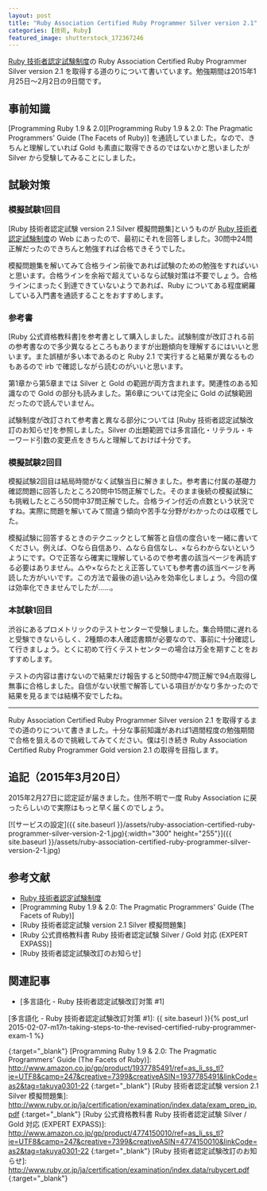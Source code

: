 ```yaml
---
layout: post
title: "Ruby Association Certified Ruby Programmer Silver version 2.1"
categories: [技術, Ruby]
featured_image: shutterstock_172367246
---
```

[Ruby 技術者認定試験制度]の Ruby Association Certified Ruby Programmer Silver version 2.1 を取得する道のりについて書いています。勉強期間は2015年1月25日〜2月2日の9日間です。

事前知識
--------

[Programming Ruby 1.9 & 2.0][Programming Ruby 1.9 & 2.0: The Pragmatic Programmers' Guide (The Facets of Ruby)] を通読していました。なので、きちんと理解していれば Gold も素直に取得できるのではないかと思いましたが Silver から受験してみることにしました。

試験対策
--------

### 模擬試験1回目

[Ruby 技術者認定試験 version 2.1 Silver 模擬問題集]というものが [Ruby 技術者認定試験制度]の Web にあったので、最初にそれを回答しました。30問中24問正解だったのできちんと勉強すれば合格できそうでした。

模擬問題集を解いてみて合格ライン前後であれば試験のための勉強をすればいいと思います。合格ラインを余裕で超えているなら試験対策は不要でしょう。合格ラインにまったく到達できていないようであれば、Ruby についてある程度網羅している入門書を通読することをおすすめします。

### 参考書

[Ruby 公式資格教科書]を参考書として購入しました。試験制度が改訂される前の参考書なので多少異なるところもありますが出題傾向を理解するにはいいと思います。また誤植が多い本であるのと Ruby 2.1 で実行すると結果が異なるものもあるので irb で確認しながら読むのがいいと思います。

第1章から第5章までは Silver と Gold の範囲が両方含まれます。関連性のある知識なので Gold の部分も読みました。第6章については完全に Gold の試験範囲だったので読んでいません。

試験制度が改訂されて参考書と異なる部分については [Ruby 技術者認定試験改訂のお知らせ]を参照しました。Silver の出題範囲では多言語化・リテラル・キーワード引数の変更点をきちんと理解しておけば十分です。

### 模擬試験2回目

模擬試験2回目は結局時間がなく試験当日に解きました。参考書に付属の基礎力確認問題に回答したところ20問中15問正解でした。そのまま後続の模擬試験にも挑戦したところ50問中37問正解でした。合格ライン付近の点数という状況ですね。実際に問題を解いてみて間違う傾向や苦手な分野がわかったのは収穫でした。

模擬試験に回答するときのテクニックとして解答と自信の度合いを一緒に書いてください。例えば、○なら自信あり、△なら自信なし、×ならわからないというようにです。○で正答なら確実に理解しているので参考書の該当ページを再読する必要はありません。△や×ならたとえ正答していても参考書の該当ページを再読した方がいいです。この方法で最後の追い込みを効率化しましょう。今回の僕は効率化できませんでしたが……。

### 本試験1回目

渋谷にあるプロメトリックのテストセンターで受験しました。集合時間に遅れると受験できないらしく、2種類の本人確認書類が必要なので、事前に十分確認して行きましょう。とくに初めて行くテストセンターの場合は万全を期すことをおすすめします。

テストの内容は書けないので結果だけ報告すると50問中47問正解で94点取得し無事に合格しました。自信がない状態で解答している項目がかなり多かったので結果を見るまでは結構不安でしたね。

--------------------------------------------------------------------------------

Ruby Association Certified Ruby Programmer Silver version 2.1 を取得するまでの道のりについて書きました。十分な事前知識があれば1週間程度の勉強期間で合格を狙えるので挑戦してみてください。僕は引き続き Ruby Association Certified Ruby Programmer Gold version 2.1 の取得を目指します。

追記（2015年3月20日）
---------------------

2015年2月27日に認定証が届きました。住所不明で一度 Ruby Association に戻ったらしいので実際はもっと早く届くのでしょう。

[![サービスの設定]({{ site.baseurl }}/assets/ruby-association-certified-ruby-programmer-silver-version-2-1.jpg){:width="300" height="255"}]({{ site.baseurl }}/assets/ruby-association-certified-ruby-programmer-silver-version-2-1.jpg)

参考文献
--------

* [Ruby 技術者認定試験制度]
* [Programming Ruby 1.9 & 2.0: The Pragmatic Programmers' Guide (The Facets of Ruby)]
* [Ruby 技術者認定試験 version 2.1 Silver 模擬問題集]
* [Ruby 公式資格教科書 Ruby 技術者認定試験 Silver / Gold 対応 (EXPERT EXPASS)]
* [Ruby 技術者認定試験改訂のお知らせ]

関連記事
--------

* [多言語化 - Ruby 技術者認定試験改訂対策 #1]

[多言語化 - Ruby 技術者認定試験改訂対策 #1]: {{ site.baseurl }}{% post_url 2015-02-07-m17n-taking-steps-to-the-revised-certified-ruby-programmer-exam-1 %}

[Ruby 技術者認定試験制度]: http://www.ruby.or.jp/ja/certification/examination/
{:target="_blank"}
[Programming Ruby 1.9 & 2.0: The Pragmatic Programmers' Guide (The Facets of Ruby)]: http://www.amazon.co.jp/gp/product/1937785491/ref=as_li_ss_tl?ie=UTF8&camp=247&creative=7399&creativeASIN=1937785491&linkCode=as2&tag=takuya0301-22
{:target="_blank"}
[Ruby 技術者認定試験 version 2.1 Silver 模擬問題集]: http://www.ruby.or.jp/ja/certification/examination/index.data/exam_prep_jp.pdf
{:target="_blank"}
[Ruby 公式資格教科書 Ruby 技術者認定試験 Silver / Gold 対応 (EXPERT EXPASS)]: http://www.amazon.co.jp/gp/product/4774150010/ref=as_li_ss_tl?ie=UTF8&camp=247&creative=7399&creativeASIN=4774150010&linkCode=as2&tag=takuya0301-22
{:target="_blank"}
[Ruby 技術者認定試験改訂のお知らせ]: http://www.ruby.or.jp/ja/certification/examination/index.data/rubycert.pdf
{:target="_blank"}
